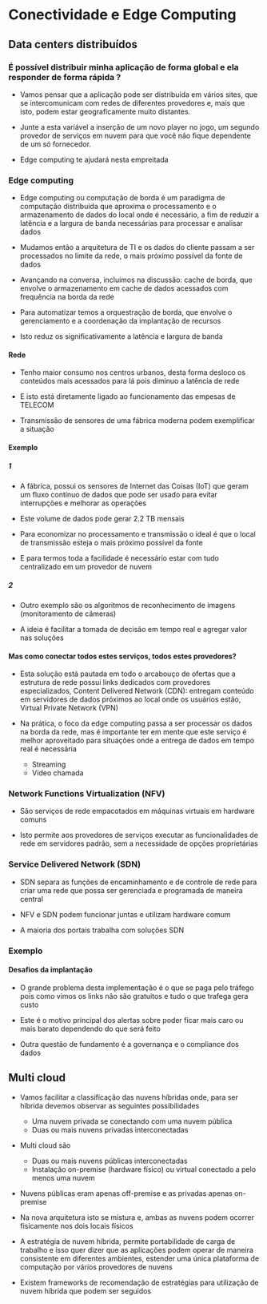 # Conectividade e Edge Computing

## Data centers distribuídos

### É possível distribuir minha aplicação de forma global e ela responder de forma rápida ?

- Vamos pensar que a aplicação pode ser distribuída em vários sites, que se intercomunicam com redes de diferentes provedores e, mais que isto, podem estar geograficamente muito distantes. 

- Junte a esta variável a inserção de um novo player no jogo, um segundo provedor de serviços em nuvem para que você não fique dependente de um só fornecedor. 

- Edge computing te ajudará nesta empreitada

### Edge computing

- Edge computing ou computação de borda é um paradigma de computação distribuída que aproxima o processamento e o armazenamento de dados do local onde é necessário, a fim de reduzir a latência e a largura de banda necessárias para processar e analisar dados

- Mudamos então a arquitetura de TI e os dados do cliente passam a ser processados no limite da rede, o mais próximo possível da fonte de dados

- Avançando na conversa, incluímos na discussão: cache de borda, que envolve o armazenamento em cache de dados acessados com frequência na borda da rede

- Para automatizar temos a orquestração de borda, que envolve o gerenciamento e a coordenação da implantação de recursos

- Isto reduz os significativamente a latência e largura de banda

#### Rede

- Tenho maior consumo nos centros urbanos, desta forma desloco os conteúdos mais acessados para lá pois diminuo a latência de rede

- E isto está diretamente ligado ao funcionamento das empesas de TELECOM

- Transmissão de sensores de uma fábrica moderna podem exemplificar a situação

#### Exemplo

##### 1

- A fábrica, possui os sensores de Internet das Coisas (IoT) que geram um fluxo contínuo de dados que pode ser usado para evitar interrupções e melhorar as operações

- Este volume de dados pode gerar 2.2 TB mensais

- Para economizar no processamento e transmissão o ideal é que o local de transmissão esteja o mais próximo possível da fonte

- E para termos toda a facilidade é necessário estar com tudo centralizado em um provedor de nuvem

##### 2

- Outro exemplo são os algoritmos de reconhecimento de imagens (monitoramento de câmeras)

- A ideia é facilitar a tomada de decisão em tempo real e agregar valor nas soluções

#### Mas como conectar todos estes serviços, todos estes provedores?

- Esta solução está pautada em todo o arcabouço de ofertas que a estrutura de rede possui links dedicados com provedores especializados, Content Delivered Network (CDN): entregam conteúdo em servidores de dados próximos ao local onde os usuários estão, Virtual Private Network (VPN)

- Na prática, o foco da edge computing passa a ser processar os dados na borda da rede, mas é importante ter em mente que este serviço é melhor aproveitado para situações onde a entrega de dados em tempo real é necessária
    - Streaming
    - Vídeo chamada

### Network Functions Virtualization (NFV)

- São serviços de rede empacotados em máquinas virtuais em hardware comuns

- Isto permite aos provedores de serviços executar as funcionalidades de rede em servidores padrão, sem a necessidade de opções proprietárias

### Service Delivered Network (SDN)

- SDN separa as funções de encaminhamento e de controle de rede para criar uma rede que possa ser gerenciada e programada de maneira central

- NFV e SDN podem funcionar juntas e utilizam hardware comum

- A maioria dos portais trabalha com soluções SDN

### Exemplo

#### Desafios da implantação 

- O grande problema desta implementação é o que se paga pelo tráfego pois como vimos os links não são gratuitos e tudo o que trafega gera custo

- Este é o motivo principal dos alertas sobre poder ficar mais caro ou mais barato dependendo do que será feito

- Outra questão de fundamento é a governança e o compliance dos dados

## Multi cloud

- Vamos facilitar a classificação das nuvens híbridas onde, para ser híbrida devemos observar as seguintes possibilidades
    - Uma nuvem privada se conectando com uma nuvem pública
    - Duas ou mais nuvens privadas interconectadas

- Multi cloud são
    - Duas ou mais nuvens públicas interconectadas
    -  Instalação on-premise (hardware físico) ou virtual conectado a pelo menos uma nuvem

- Nuvens públicas eram apenas off-premise e as privadas apenas on-premise

- Na nova arquitetura isto se mistura e, ambas as nuvens podem ocorrer fisicamente nos dois locais físicos

- A estratégia de nuvem híbrida, permite portabilidade de carga de trabalho e isso quer dizer que as aplicações podem operar de maneira consistente em diferentes ambientes, estender uma única plataforma de computação por vários provedores de nuvens

- Existem frameworks de recomendação de estratégias para utilização de nuvem híbrida que podem ser seguidos